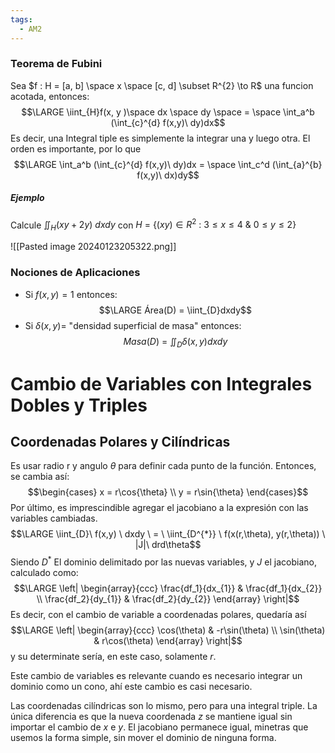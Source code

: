 ```yaml
---
tags:
  - AM2
---
```


### Teorema de Fubini

Sea $f : H = [a, b] \space x \space [c, d] \subset R^{2} \to R$  una funcion acotada, entonces: $$\LARGE \iint_{H}f(x, y )\space dx \space dy \space = \space \int_a^b (\int_{c}^{d} f(x,y)\ dy)dx$$
Es decir, una Integral tiple es simplemente la integrar una y luego otra. El orden es importante, por lo que $$\LARGE \int_a^b (\int_{c}^{d} f(x,y)\ dy)dx = \space \int_c^d (\int_{a}^{b} f(x,y)\ dx)dy$$

##### Ejemplo
 
Calcule $\iint_H (xy+2y)\ dxdy$  con $H\ = \ \{(xy) \in R^{2}\ :\ 3 \le x \le 4 \ \& \ 0 \le y \le 2 \}$  

![[Pasted image 20240123205322.png]]


### Nociones de Aplicaciones

- Si $f(x,y) = 1$ entonces: $$\LARGE Área(D) = \iint_{D}dxdy$$
- Si $\delta (x,y) =$ "densidad superficial de masa" entonces: $$Masa(D) \ = \ \iint_{D}\delta(x,y) dxdy$$

# Cambio de Variables con Integrales Dobles y Triples

## Coordenadas Polares y Cilíndricas

Es usar radio r y angulo $\theta$ para definir cada punto de la función. Entonces, se cambia así: $$\begin{cases} x = r\cos{\theta} \\ y = r\sin{\theta} \end{cases}$$  Por último, es imprescindible agregar el jacobiano a la expresión con las variables cambiadas. $$\LARGE \iint_{D}\ f(x,y) \ dxdy \ = \ \iint_{D^{*}} \ f(x(r,\theta), y(r,\theta)) \ |J|\ drd\theta$$
Siendo $D{^*}$ El dominio delimitado por las nuevas variables, y $J$ el jacobiano, calculado como: $$\LARGE \left| \begin{array}{ccc} \frac{df_1}{dx_{1}} & \frac{df_1}{dx_{2}} \\ \frac{df_2}{dy_{1}} & \frac{df_2}{dy_{2}}  \end{array}   \right|$$
Es decir, con el cambio de variable a coordenadas polares, quedaría así
$$\LARGE \left| \begin{array}{ccc} \cos(\theta) & -r\sin(\theta) \\ \sin(\theta) & r\cos(\theta)  \end{array}   \right|$$ y su determinate sería, en este caso, solamente $r$.

Este cambio de variables es relevante cuando es necesario integrar un dominio como un cono, ahí este cambio es casi necesario.

Las coordenadas cilíndricas son lo mismo, pero para una integral triple. La única diferencia es que la nueva coordenada $z$ se mantiene igual sin importar el cambio de $x$ e $y$. El jacobiano permanece igual, minetras que usemos la forma simple, sin mover el dominio de ninguna forma.